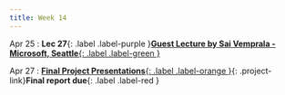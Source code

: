 ```yaml
---
title: Week 14
---
```


Apr 25
: **Lec 27**{: .label .label-purple }[**Guest Lecture by Sai Vemprala - Microsoft, Seattle**{: .label .label-green }](https://www.saihv.com/)

  <!-- : [Solution](#) -->

Apr 27
: [**Final Project Presentations**{: .label .label-orange }](/CSCI5980-Spr23-DeepRob/projects/#final-project){: .project-link}**Final report due**{: .label .label-red }

